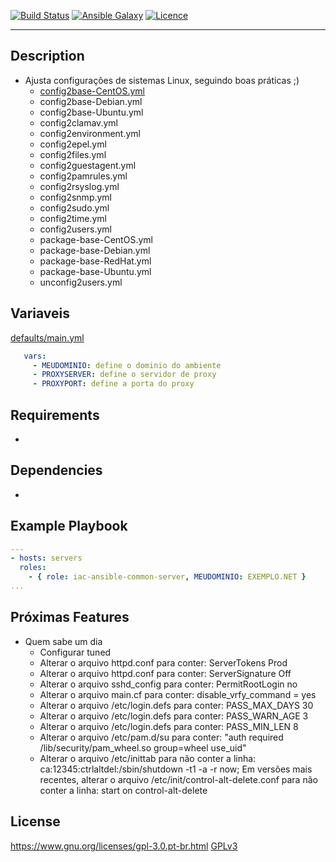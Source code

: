 [![Build Status](https://travis-ci.org/wluisaraujo/iac-ansible-common-server.svg?branch=master)](https://travis-ci.org/wluisaraujo/iac-ansible-common-server)
[![Ansible Galaxy](https://img.shields.io/badge/Ansible%20Galaxy-Common%20Server-blue.svg)](https://galaxy.ansible.com/wluisaraujo/iac-ansible-common-server)
[![Licence](https://img.shields.io/badge/License-GPL%20v3-red.svg)](https://www.gnu.org/licenses/gpl-3.0.pt-br.html)

------------

Description
------------

* Ajusta configurações de sistemas Linux, seguindo boas práticas ;)
  - [config2base-CentOS.yml](../tasks/config2base-CentOS.yml)
  - config2base-Debian.yml
  - config2base-Ubuntu.yml
  - config2clamav.yml
  - config2environment.yml
  - config2epel.yml
  - config2files.yml
  - config2guestagent.yml
  - config2pamrules.yml
  - config2rsyslog.yml
  - config2snmp.yml
  - config2sudo.yml
  - config2time.yml
  - config2users.yml
  - package-base-CentOS.yml
  - package-base-Debian.yml
  - package-base-RedHat.yml
  - package-base-Ubuntu.yml
  - unconfig2users.yml

Variaveis
------------

[defaults/main.yml](defaults/main.yml)

```yaml
   vars:
     - MEUDOMINIO: define o dominio do ambiente
     - PROXYSERVER: define o servidor de proxy
     - PROXYPORT: define a porta do proxy
```     
     

Requirements
------------

*

Dependencies
------------

*

Example Playbook
----------------

```yaml
---
- hosts: servers
  roles:
    - { role: iac-ansible-common-server, MEUDOMINIO: EXEMPLO.NET }
...    
```

Próximas Features
----------------

* Quem sabe um dia
  - Configurar tuned
  - Alterar o arquivo httpd.conf para conter: ServerTokens Prod
  - Alterar o arquivo httpd.conf para conter: ServerSignature Off
  - Alterar o arquivo sshd_config para conter: PermitRootLogin no
  - Alterar o arquivo main.cf para conter: disable_vrfy_command = yes
  - Alterar o arquivo /etc/login.defs para conter: PASS_MAX_DAYS 30
  - Alterar o arquivo /etc/login.defs para conter: PASS_WARN_AGE 3
  - Alterar o arquivo /etc/login.defs para conter: PASS_MIN_LEN 8
  - Alterar o arquivo /etc/pam.d/su para conter: "auth       required     /lib/security/pam_wheel.so group=wheel use_uid"
  - Alterar o arquivo /etc/inittab para não conter a linha: ca:12345:ctrlaltdel:/sbin/shutdown -t1 -a -r now; Em versões mais recentes, alterar o arquivo /etc/init/control-alt-delete.conf para não conter a linha: start on control-alt-delete

		 
License
-------
https://www.gnu.org/licenses/gpl-3.0.pt-br.html
[GPLv3]()
